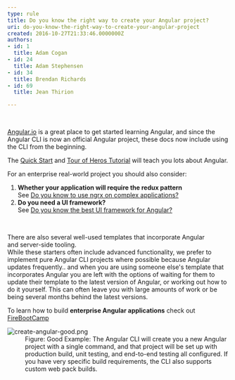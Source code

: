 ```yaml
---
type: rule
title: Do you know the right way to create your Angular project?
uri: do-you-know-the-right-way-to-create-your-angular-project
created: 2016-10-27T21:33:46.0000000Z
authors:
- id: 1
  title: Adam Cogan
- id: 24
  title: Adam Stephensen
- id: 34
  title: Brendan Richards
- id: 69
  title: Jean Thirion

---
```




<span class='intro'> ​<p><a href="http&#58;//angular.io/" target="_blank">Angular.io​</a> is a great place to get started learning Angular, and since the Angular CLI is now an official Angular project, these docs now include using the CLI from the beginning.</p> </span>

<p>The <a href="https&#58;//angular.io/docs/ts/latest/quickstart.html">Quick Start</a> and <a href="https&#58;//angular.io/docs/ts/latest/tutorial/" target="_blank">Tour of Heros Tutorial</a> will teach you lots about Angular.</p><p>For an enterprise real-world project you should also consider&#58;</p><ol><li>
      <b>Whether your application will require the redux pattern ​</b><br>See <a href="/_layouts/15/FIXUPREDIRECT.ASPX?WebId=3dfc0e07-e23a-4cbb-aac2-e778b71166a2&amp;TermSetId=07da3ddf-0924-4cd2-a6d4-a4809ae20160&amp;TermId=e4d1e090-bee8-4a86-9a46-fa46aa7f8058">Do you know to use ngrx on complex applications? </a> <br></li><li>
      <b>Do you need a UI framework?</b>&#160;<br>See <a href="/_layouts/15/FIXUPREDIRECT.ASPX?WebId=3dfc0e07-e23a-4cbb-aac2-e778b71166a2&amp;TermSetId=07da3ddf-0924-4cd2-a6d4-a4809ae20160&amp;TermId=1c35f4c4-7f94-4c88-8bbf-a81dfc77f5d7">Do you know the best UI framework for Angular? </a> </li></ol><p>&#160;</p><p>There are also several well-used templates that incorporate Angular and&#160;server-side tooling.<br>While these starters&#160;often include advanced functionality, we prefer to implement pure Angular CLI projects where possible because&#160;Angular updates&#160;frequently.. and when you are using someone else's template that incorporates Angular you are left with the options of waiting for them to update their template to the latest version of Angular, or working out how to do it yourself. This can often leave you with large amounts of work or be being several months behind the latest versions.<br></p><p>To learn how to build&#160;<strong>enterprise&#160;Angular applications</strong> check out <a href="http&#58;//firebootcamp.com/angular2">FireBootCamp</a><br></p><dl class="goodImage"><dt> <img alt="create-angular-good.png" src="/PublishingImages/create-angular-good.png" /> </dt><dd>Figure&#58; Good Example&#58; The Angular CLI will create you a new Angular project with a single command, and that project will be set up with production build, unit testing, and end-to-end testing all configured. If you have very specific&#160;build requirements, the CLI also supports custom web pack builds. <br></dd></dl>


